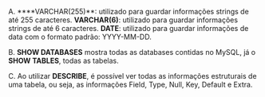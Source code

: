 A. ****VARCHAR(255)**: utilizado para guardar informações strings de até 255 caracteres.
**VARCHAR(6)**: utilizado para guardar informações strings de até 6 caracteres.
**DATE**: utilizado para guardar informações de data com o formato padrão: YYYY-MM-DD.

B. **SHOW DATABASES** mostra todas as databases contidas no MySQL, já o **SHOW TABLES**, todas as tabelas.

C. Ao utilizar **DESCRIBE**, é possível ver todas as informações estruturais de uma tabela, ou seja, as informações Field, Type, Null, Key, Default e Extra.
